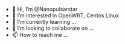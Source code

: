 - 👋 Hi, I’m @Nanopulsarstar
- 👀 I’m interested in OpenWRT, Centos Linux
- 🌱 I’m currently learning ...
- 💞️ I’m looking to collaborate on ...
- 📫 How to reach me ...

<!---
Nanopulsarstar/Nanopulsarstar is a ✨ special ✨ repository because its `README.md` (this file) appears on your GitHub profile.
You can click the Preview link to take a look at your changes.
--->
